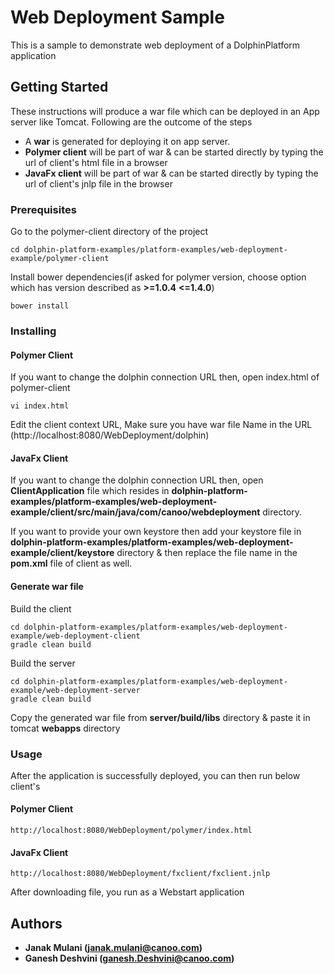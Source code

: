 # Web Deployment Sample

This is a sample to demonstrate web deployment of a DolphinPlatform application

## Getting Started
These instructions will produce a war file which can be deployed in an App server
like Tomcat. Following are the outcome of the steps
* A **war** is generated for deploying it on app server.
* **Polymer client** will be part of war & can be started directly by typing the url
of client's html file in a browser
* **JavaFx client** will be part of war & can be started directly by typing the url
of client's jnlp file in the browser

### Prerequisites

Go to the polymer-client directory of the project
```
cd dolphin-platform-examples/platform-examples/web-deployment-example/polymer-client
```

Install bower dependencies(if asked for polymer version, 
choose option which has version described as __>=1.0.4__ __<=1.4.0__)
```
bower install
```

### Installing

#### Polymer Client

If you want to change the dolphin connection URL then,
open index.html of polymer-client
```
vi index.html
```

Edit the client context URL, Make sure you have war file Name in the URL (http://localhost:8080/WebDeployment/dolphin)

#### JavaFx Client
If you want to change the dolphin connection URL then,
open **ClientApplication** file which resides in 
**dolphin-platform-examples/platform-examples/web-deployment-example/client/src/main/java/com/canoo/webdeployment**
directory.

If you want to provide your own keystore then add your keystore file in 
**dolphin-platform-examples/platform-examples/web-deployment-example/client/keystore** 
directory & then replace the file name in the **pom.xml** file of client as well.


#### Generate war file
Build the client
```
cd dolphin-platform-examples/platform-examples/web-deployment-example/web-deployment-client
gradle clean build
```

Build the server
```
cd dolphin-platform-examples/platform-examples/web-deployment-example/web-deployment-server
gradle clean build
```

Copy the generated war file from __server/build/libs__ directory & 
paste it in tomcat __webapps__ directory


### Usage

After the application is successfully deployed, you can then run below client's

#### Polymer Client
```
http://localhost:8080/WebDeployment/polymer/index.html
```
 
#### JavaFx Client
```
http://localhost:8080/WebDeployment/fxclient/fxclient.jnlp
```
After downloading file, you run as a Webstart application

## Authors

* **Janak Mulani (janak.mulani@canoo.com)**
* **Ganesh Deshvini (ganesh.Deshvini@canoo.com)**